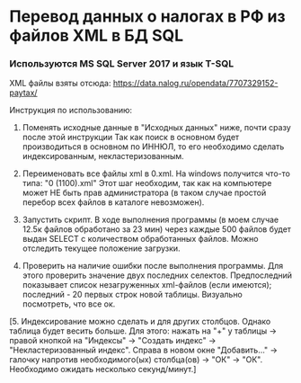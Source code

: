 # Перевод данных о налогах в РФ из файлов XML в БД SQL
### Используются MS SQL Server 2017 и язык T-SQL
XML файлы взяты отсюда: https://data.nalog.ru/opendata/7707329152-paytax/

Инструкция по использованию: <br>
1. Поменять исходные данные в "Исходных данных" ниже, почти сразу после этой инcтрукции
Так как поиск в основном будет производиться в основном по ИННЮЛ,
то его необходимо сделать индексированным, некластеризованным.

2. Переименовать все файлы xml в 0.xml. На windows получится что-то типа:
"0 (1100).xml"
Этот шаг необходим, так как на компьютере может НЕ быть прав администратора (в таком случае простой перебор
всех файлов в каталоге невозможен).

3. Запустить скрипт. В ходе выполнения программы (в моем случае 12.5к файлов обработано за 23 мин)
через каждые 500 файлов будет выдан SELECT с количеством обработанных файлов. 
Можно отследить текущее положение загрузки.

4. Проверить на наличие ошибки после выполнения программы. Для этого проверить значение двух последних селектов.
Предпоследний показывает список незагруженных xml-файлов (если имеются);
последний - 20 первых строк новой таблицы. Визуально посмотреть, что все ок.

[5. Индексирование можно сделать и для других столбцов. Однако таблица будет весить больше.
Для этого: нажать на "+" у таблицы -> правой кнопкой на "Индексы" -> "Создать индекс" -> "Некластеризованный индекс".
Справа в новом окне "Добавить..." -> галочку напротив необходимого(ых) столбца(ов) -> "ОК" -> "ОК". 
Необходимо ожидать несколько секунд/минут.]
